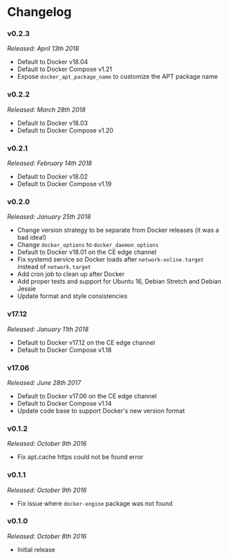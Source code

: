 # Changelog

### v0.2.3

*Released: April 13th 2018*

- Default to Docker v18.04
- Default to Docker Compose v1.21
- Expose `docker_apt_package_name` to customize the APT package name

### v0.2.2

*Released: March 28th 2018*

- Default to Docker v18.03
- Default to Docker Compose v1.20

### v0.2.1

*Released: February 14th 2018*

- Default to Docker v18.02
- Default to Docker Compose v1.19

### v0.2.0

*Released: January 25th 2018*

- Change version strategy to be separate from Docker releases (it was a bad idea!)
- Change `docker_options` to `docker_daemon_options`
- Default to Docker v18.01 on the CE edge channel
- Fix systemd service so Docker loads after `network-online.target` instead of `network.target`
- Add cron job to clean up after Docker
- Add proper tests and support for Ubuntu 16, Debian Stretch and Debian Jessie
- Update format and style consistencies

### v17.12

*Released: January 11th 2018*

- Default to Docker v17.12 on the CE edge channel
- Default to Docker Compose v1.18

### v17.06

*Released: June 28th 2017*

- Default to Docker v17.06 on the CE edge channel
- Default to Docker Compose v1.14
- Update code base to support Docker's new version format

### v0.1.2

*Released: October 9th 2016*

- Fix apt.cache https could not be found error

### v0.1.1

*Released: October 9th 2016*

- Fix issue where `docker-engine` package was not found

### v0.1.0

*Released: October 8th 2016*

- Initial release
